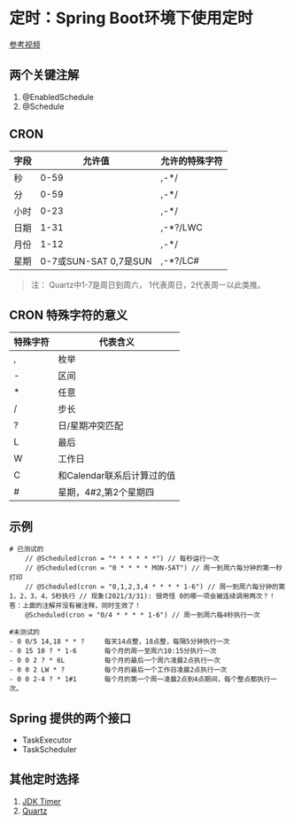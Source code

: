 # 定时：Spring Boot环境下使用定时
[参考视频](https://www.bilibili.com/video/BV1KW411F7oX?p=25)

## 两个关键注解
1. @EnabledSchedule
2. @Schedule  

## CRON
|   字段    |   允许值    |   允许的特殊字符  |
|---|---|---|
| 秒        | 0-59                  | ,-*/             |
| 分        | 0-59                  | ,-*/             |
| 小时      | 0-23                  | ,-*/             |
| 日期      | 1-31                  | ,-*?/LWC         |
| 月份      | 1-12                  | ,-*/             |
| 星期      | 0-7或SUN-SAT 0,7是SUN | ,-*?/LC#         |
>注： Quartz中1-7是周日到周六， 1代表周日，2代表周一以此类推。

## CRON 特殊字符的意义
|   特殊字符   |  代表含义  |
|---|---|
|,|枚举|
|-|区间|
|*|任意|
|/|步长|
|?|日/星期冲突匹配|
|L|最后|
|W|工作日|
|C|和Calendar联系后计算过的值|
|#|星期，4#2,第2个星期四|  


## 示例
```
# 已测试的
    // @Scheduled(cron = "* * * * * *") // 每秒运行一次
    // @Scheduled(cron = "0 * * * * MON-SAT") // 周一到周六每分钟的第一秒打印
    // @Scheduled(cron = "0,1,2,3,4 * * * * 1-6") // 周一到周六每分钟的第1，2，3，4，5秒执行 // 现象(2021/3/31): 很奇怪 0的哪一项会被连续调用两次？！ 答：上面的注解并没有被注释，同时生效了！
    @Scheduled(cron = "0/4 * * * * 1-6") // 周一到周六每4秒执行一次
```

```
#未测试的  
- 0 0/5 14,18 * * ?     每天14点整，18点整，每隔5分钟执行一次
- 0 15 10 ? * 1-6       每个月的周一至周六10:15分执行一次
- 0 0 2 ? * 6L          每个月的最后一个周六凌晨2点执行一次
- 0 0 2 LW * ?          每个月的最后一个工作日凌晨2点执行一次
- 0 0 2-4 ? * 1#1       每个月的第一个周一凌晨2点到4点期间，每个整点都执行一次。
```

## Spring 提供的两个接口
- TaskExecutor
- TaskScheduler

## 其他定时选择
1. [JDK Timer](https://www.imooc.com/learn/841)
2. [Quartz](https://www.bilibili.com/video/BV1zz4y1X71Z)
